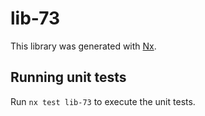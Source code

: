 # lib-73

This library was generated with [Nx](https://nx.dev).

## Running unit tests

Run `nx test lib-73` to execute the unit tests.

